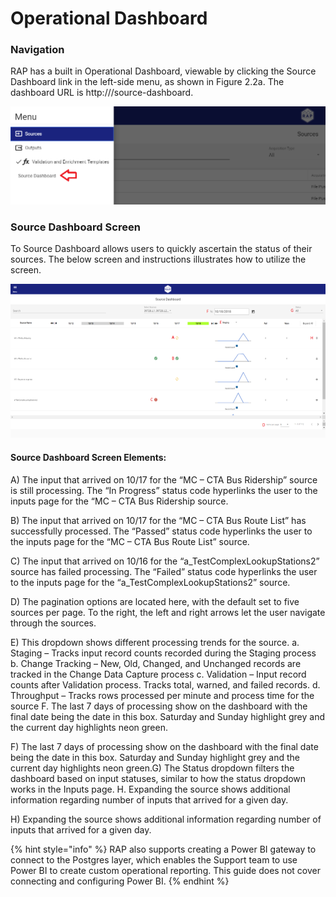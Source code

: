# Operational Dashboard

### Navigation

RAP has a built in Operational Dashboard, viewable by clicking the Source Dashboard link in the left-side menu, as shown in Figure 2.2a. The dashboard URL is http:///source-dashboard.

![](../../.gitbook/assets/1%20%281%29.png)

### Source Dashboard Screen

To Source Dashboard allows users to quickly ascertain the status of their sources.  The below screen and instructions illustrates how to utilize the screen. 

![](../../.gitbook/assets/sourcedashboard.png)

#### Source Dashboard Screen Elements:

A\) The input that arrived on 10/17 for the “MC – CTA Bus Ridership” source is still processing. The “In Progress” status code hyperlinks the user to the inputs page for the “MC – CTA Bus Ridership source. 

B\) The input that arrived on 10/17 for the “MC – CTA Bus Route List” has successfully processed. The “Passed” status code hyperlinks the user to the inputs page for the “MC – CTA Bus Route List” source.

 C\) The input that arrived on 10/16 for the “a_TestComplexLookupStations2” source has failed processing. The “Failed” status code hyperlinks the user to the inputs page for the “a_TestComplexLookupStations2” source. 

D\) The pagination options are located here, with the default set to five sources per page. To the right, the left and right arrows let the user navigate through the sources. 

E\) This dropdown shows different processing trends for the source. a. Staging – Tracks input record counts recorded during the Staging process b. Change Tracking – New, Old, Changed, and Unchanged records are tracked in the Change Data Capture process c. Validation – Input record counts after Validation process. Tracks total, warned, and failed records. d. Throughput – Tracks rows processed per minute and process time for the source F. The last 7 days of processing show on the dashboard with the final date being the date in this box. Saturday and Sunday highlight grey and the current day highlights neon green. 

F\) The last 7 days of processing show on the dashboard with the final date being the date in this box. Saturday and Sunday highlight grey and the current day highlights neon green.G\) The Status dropdown filters the dashboard based on input statuses, similar to how the status dropdown works in the Inputs page. H. Expanding the source shows additional information regarding number of inputs that arrived for a given day.

H\) Expanding the source shows additional information regarding number of inputs that arrived for a given day.

{% hint style="info" %}
RAP also supports creating a Power BI gateway to connect to the Postgres layer, which enables the Support team to use Power BI to create custom operational reporting. This guide does not cover connecting and configuring Power BI.
{% endhint %}

